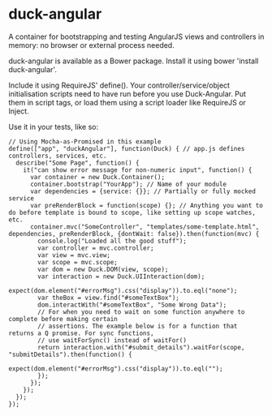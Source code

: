 duck-angular
============

A container for bootstrapping and testing AngularJS views and controllers in memory: no browser or external process needed.

duck-angular is available as a Bower package. Install it using bower 'install duck-angular'.

Include it using RequireJS' define(). Your controller/service/object initialisation scripts need to have run before you use Duck-Angular. Put them in script tags, or load them using a script loader like RequireJS or Inject.

Use it in your tests, like so:

    // Using Mocha-as-Promised in this example
    define(["app", "duckAngular"], function(Duck) { // app.js defines controllers, services, etc.
      describe("Some Page", function() {
        it("can show error message for non-numeric input", function() {
          var container = new Duck.Container();
          container.bootstrap("YourApp"); // Name of your module
          var dependencies = {service: {}}; // Partially or fully mocked service
          var preRenderBlock = function(scope) {}; // Anything you want to do before template is bound to scope, like setting up scope watches, etc. 
          container.mvc("SomeController", "templates/some-template.html", dependencies, preRenderBlock, {dontWait: false}).then(function(mvc) {
            console.log("Loaded all the good stuff");
            var controller = mvc.controller;
            var view = mvc.view;
            var scope = mvc.scope;
            var dom = new Duck.DOM(view, scope);
            var interaction = new Duck.UIInteraction(dom);
            expect(dom.element("#errorMsg").css("display")).to.eql("none");
            var theBox = view.find("#someTextBox");
            dom.interactWith("#someTextBox", "Some Wrong Data");
            // For when you need to wait on some function anywhere to complete before making certain
            // assertions. The example below is for a function that returns a Q promise. For sync functions,
            // use waitForSync() instead of waitFor()
            return interaction.with("#submit_details").waitFor(scope, "submitDetails").then(function() {
                expect(dom.element("#errorMsg").css("display")).to.eql("");
            });
          });
        });
      });
    });
